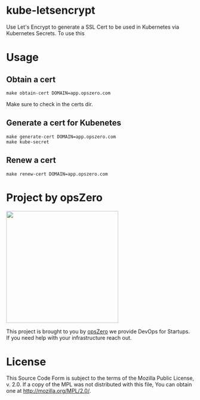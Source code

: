 # kube-letsencrypt

Use Let's Encrypt to generate a SSL Cert to be used in Kubernetes via
Kubernetes Secrets. To use this

# Usage

## Obtain a cert

```
make obtain-cert DOMAIN=app.opszero.com
```

Make sure to check in the certs dir.

## Generate a cert for Kubenetes

```
make generate-cert DOMAIN=app.opszero.com
make kube-secret
```

## Renew a cert

```
make renew-cert DOMAIN=app.opszero.com
```

# Project by opsZero

<a href="https://www.opszero.com"><img src="http://assets.opszero.com.s3.amazonaws.com/images/opszero_11_29_2016.png" width="300px"/></a>

This project is brought to you by [opsZero](https://www.opszero.com)
we provide DevOps for Startups. If you need help with your
infrastructure reach out.

# License

This Source Code Form is subject to the terms of the Mozilla Public
License, v. 2.0. If a copy of the MPL was not distributed with this
file, You can obtain one at http://mozilla.org/MPL/2.0/.
